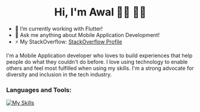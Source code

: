 <h1 align="center">Hi, I'm Awal 👋🏾 👨‍💻 </h1>

- 🔭 I’m currently working with Flutter!
- 💬 Ask me anything about Mobile Application Development!
- ⚡ My StackOverflow: <a href="https://stackoverflow.com/users/12343677/abdul-awal" target="_blank">StackOverflow Profile</a>

  
I'm a Mobile Application developer who loves to build experiences that help people do what they couldn't do before. I love using technology to enable others and feel most fulfilled when using my skills. I'm a strong advocate for diversity and inclusion in the tech industry. 

### Languages and Tools:
[![My Skills](https://skillicons.dev/icons?i=flutter,dart,js,firebase,github,git,postman,figma,xd,java,kotlin,regex,vscode,androidstudio,swift&perline=9)](https://skillicons.dev)
